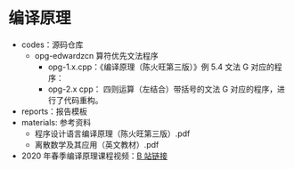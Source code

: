 # 编译原理

- codes：源码仓库
  - opg-edwardzcn 算符优先文法程序
    - opg-1.x.cpp：《编译原理（陈火旺第三版）》例 5.4 文法 G 对应的程序：
    - opg-2.x cpp： 四则运算（左结合）带括号的文法 G 对应的程序，进行了代码重构。
- reports：报告模板
- materials: 参考资料
  - 程序设计语言编译原理（陈火旺第三版）.pdf
  - 离散数学及其应用（英文教材）.pdf
- 2020 年春季编译原理课程视频：[B 站链接](https://b23.tv/ovpwdi)
